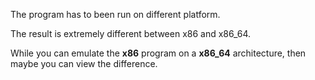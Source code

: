 The program has to been run on different platform.

The result is extremely different between x86 and x86_64.

While you can emulate the __x86__ program on a __x86_64__
    architecture, then maybe you can view the difference.
